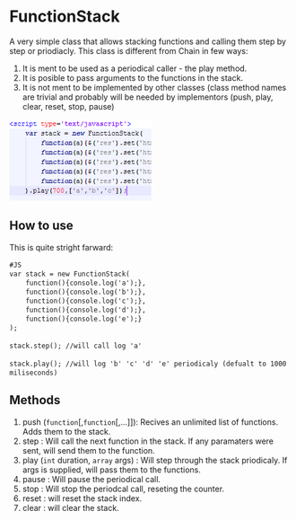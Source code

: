 FunctionStack
========
A very simple class that allows stacking functions and calling them step by step or priodiacly.
This class is different from Chain in few ways:

1. It is ment to be used as a periodical caller - the play method.
2. It is posible to pass arguments to the functions in the stack.
3. It is not ment to be implemented by other classes (class method names are trivial and probably will be needed by implementors (push, play, clear, reset, stop, pause)

![Screenshot](http://github.com/arieh/FunctionStack/raw/master/screenshot.png)

How to use
----------

This is quite stright farward:

	#JS
	var stack = new FunctionStack(
		function(){console.log('a');},
		function(){console.log('b');},
		function(){console.log('c');},
		function(){console.log('d');},
		function(){console.log('e');}
	);
	
	stack.step(); //will call log 'a'
	
	stack.play(); //will log 'b' 'c' 'd' 'e' periodicaly (defualt to 1000 miliseconds)

Methods
--------

1. push (`function`[,`function`[,...]]): Recives an unlimited list of functions. Adds them to the stack.
2. step : Will call the next function in the stack. If any paramaters were sent, will send them to the function.
3. play (`int` duration, `array` args) : Will step through the stack priodicaly. If args is supplied, will pass them to the functions.
4. pause : Will pause the periodical call.
5. stop : Will stop the periodcal call, reseting the counter.
6. reset : will reset the stack index.
7. clear : will clear the stack.


